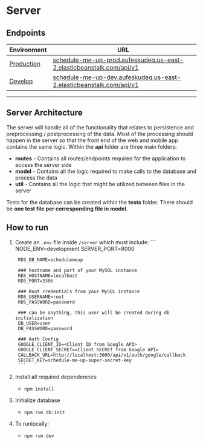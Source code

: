 # Server

## Endpoints

| Environment | URL                                                          |
| ----------- | ------------------------------------------------------------ |
| [Production](http://schedule-me-up-prod.aufeskudeq.us-east-2.elasticbeanstalk.com/api/)  | [schedule-me-up-prod.aufeskudeq.us-east-2.elasticbeanstalk.com/api/v1](http://schedule-me-up-prod.aufeskudeq.us-east-2.elasticbeanstalk.com/api/v1) |
| [Develop](http://schedule-me-up-dev.aufeskudeq.us-east-2.elasticbeanstalk.com/api/)     | [schedule-me-up-dev.aufeskudeq.us-east-2.elasticbeanstalk.com/api/v1](http://schedule-me-up-dev.aufeskudeq.us-east-2.elasticbeanstalk.com/api/v1) |

---
## Server Architecture
The server will handle all of the functionality that relates to persistence and preprocessing / postprocessing of the data. Most of the processing should happen in the server so that the front end of the web and mobile app contains the same logic. Within the **api** folder are three main folders:
* **routes** - Contains all routes/endpoints required for the application to access the server side
* **model** - Contains all the logic required to make calls to the database and process the data
* **util** - Contains all the logic that might be utilized between files in the server

Tests for the database can be created within the **tests** folder. There should be **one test file per corresponding file in model**. 

## How to run
1. Create an `.env` file inside `/server` which must include:
        ```
        NODE_ENV=development
        SERVER_PORT=8000
        
        RDS_DB_NAME=schedulemeup
        
        ### hostname and port of your MySQL instance
        RDS_HOSTNAME=localhost
        RDS_PORT=3306
        
        ### Root credentials from your MySQL instance
        RDS_USERNAME=root
        RDS_PASSWORD=password
        
        ### can be anything, this user will be created during db initialization
        DB_USER=user
        DB_PASSWORD=password

        ### Auth Config
        GOOGLE_CLIENT_ID=<Client ID from Google API>
        GOOGLE_CLIENT_SECRET=<Client SECRET from Google API>
        CALLBACK_URL=http://localhost:3000/api/v1/auth/google/callback
        SECRET_KEY=schedule-me-up-super-secret-key
        ```

2. Install all required dependencies:
   -  `npm install`

3. Initialize database
   - `npm run db:init`
4. To runlocally:
   - `npm run dev`
